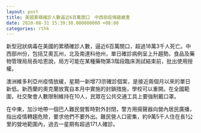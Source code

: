 ```yaml
---
layout: post
title: 美國累積確診人數逼近6百萬關口　中西部疫情趨嚴重
date: 2020-08-31 15:39:30.000000000 +08:00
categories: rthk
---
```


新型冠狀病毒在美國的累積確診人數，逼近6百萬關口，超過18萬3千人死亡。中西部州份，包括艾奧瓦州，北及南達科他州，單日確診病例呈上升趨勢。食品及藥物管理局局長哈恩說，局方可能在某種藥物第3階段臨床測試結束前，批出使用授權。

澳洲維多利亞州疫情放緩，星期一新增73宗確診個案，是接近兩個月以來的單日新低。新西蘭的奧克蘭放寬自本月中實施的封鎖措施，學校可以重開。在全國範圍，社交聚會人數限制維持在10人，民眾在公共交通工具上要強制戴口罩。

在中東，加沙地帶一個巴人難民營暫時對外封閉，警方用揚聲器向營內居民廣播，指出疫情轉趨危險，要求他們不要外出。難民營人口密集，約9萬5千人住在長1公里的營地範圍內，過去一星期有超過171人確診。
